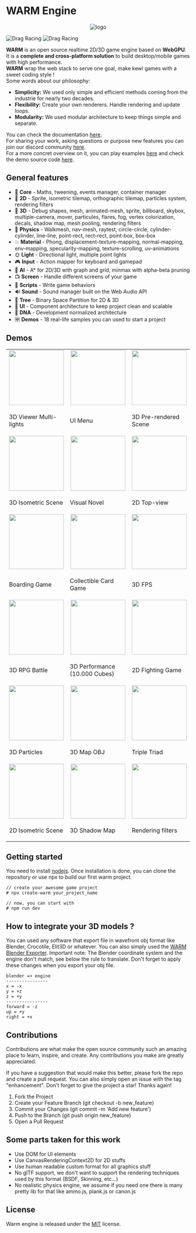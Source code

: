 # WARM Engine
<p align="center">
    <img src="https://raw.githubusercontent.com/jay19240/jay19240.github.io/main/imgs/banner.png" alt="logo"/>
</p>

![Drag Racing](https://img.shields.io/badge/lang-typescript-f39f37) ![Drag Racing](https://img.shields.io/badge/version-1.0.0-blue)

**WARM** is an open source realtime 2D/3D game engine based on **WebGPU**.      
It is a **complete and cross-platform solution** to build desktop/mobile games with high performance.    
**WARM** wrap the web stack to serve one goal, make kewl games with a sweet coding style !     
Some words about our philosophy:
- **Simplicity:** We used only simple and efficient methods coming from the industrie for nearly two decades.     
- **Flexibility:** Create your own renderers. Handle rendering and update loops.    
- **Modularity:** We used modular architecture to keep things simple and separate.     

You can check the documentation [here](https://github.com/jay19240/Warm/wiki).      
For sharing your work, asking questions or purpose new features you can join our discord community [here](https://discord.gg/6hNHZzBA).      
For a more concret overview on it, you can play examples [here](https://jay19240.github.io/) and check the demo source code [here](https://github.com/jay19240/Warm/tree/main/src/samples).    

## General features
- 🧱 **Core** - Maths, tweening, events manager, container manager
- 👾 **2D** - Sprite, isometric tilemap, orthographic tilemap, particles system, rendering filters
- 🧊 **3D** - Debug shapes, mesh, animated-mesh, sprite, billboard, skybox, multiple-camera, mover, particules, flares, fog, vertex colorization, decals, shadow map, mesh pooling, rendering filters
- 📐 **Physics** - Walkmesh, nav-mesh, raytest, circle-circle, cylinder-cylinder, line-line, point-rect, rect-rect, point-box, box-box
- 💥 **Material** - Phong, displacement-texture-mapping, normal-mapping, env-mapping, specularity-mapping, texture-scrolling, uv-animations
- 🌞 **Light** - Directional light, multiple point lights
- 🎮 **Input** - Action mapper for keyboard and gamepad
- 🧠 **AI** - A* for 2D/3D with graph and grid, minmax with alpha-beta pruning
- 📺 **Screen** - Handle different screens of your game
- 📜 **Scripts** - Write game behaviors
- 🔊 **Sound** - Sound manager built on the Web Audio API
- 🌳 **Tree** - Binary Space Partition for 2D & 3D
- 🎨 **UI** - Component architecture to keep project clean and scalable
- 🌆 **DNA** - Development normalized architecture
- 🈸 **Demos** - 18 real-life samples you can used to start a project

## Demos
<table>
  <tr>
    <td align="center"> 
        <img src="https://raw.githubusercontent.com/jay19240/jay19240.github.io/main/imgs/thumb1.png" width="150px"/>
    </td>
    <td align="center">
        <img src="https://raw.githubusercontent.com/jay19240/jay19240.github.io/main/imgs/thumb2.png" width="150px"/>
    </td>
   <td align="center">
       <img src="https://raw.githubusercontent.com/jay19240/jay19240.github.io/main/imgs/thumb3.png" width="150px"/>
   </td>
  </tr>
  <tr>
    <td> 
        <p>3D Viewer Multi-lights</p>
    </td>
    <td>
        <p>UI Menu</p>
    </td>
   <td>
       <p>3D Pre-rendered Scene</p>
   </td>
  </tr>
  <tr>
    <td align="center"> 
        <img src="https://raw.githubusercontent.com/jay19240/jay19240.github.io/main/imgs/thumb4.png" width="150px"/>
    </td>
    <td align="center">
        <img src="https://raw.githubusercontent.com/jay19240/jay19240.github.io/main/imgs/thumb5.png" width="150px"/>
    </td>
   <td align="center">
       <img src="https://raw.githubusercontent.com/jay19240/jay19240.github.io/main/imgs/thumb6.png" width="150px"/>
   </td>
  </tr>
  <tr>
    <td> 
        <p>3D Isometric Scene</p>
    </td>
    <td>
        <p>Visual Novel</p>
    </td>
   <td>
       <p>2D Top-view</p>
   </td>
  </tr>
  <tr>
    <td align="center"> 
        <img src="https://raw.githubusercontent.com/jay19240/jay19240.github.io/main/imgs/thumb7.png" width="150px"/>
    </td>
    <td align="center">
        <img src="https://raw.githubusercontent.com/jay19240/jay19240.github.io/main/imgs/thumb8.png" width="150px"/>
    </td>
   <td align="center">
       <img src="https://raw.githubusercontent.com/jay19240/jay19240.github.io/main/imgs/thumb9.png" width="150px"/>
   </td>
  </tr>
  <tr>
    <td> 
        <p>Boarding Game</p>
    </td>
    <td>
        <p>Collectible Card Game</p>
    </td>
   <td>
       <p>3D FPS</p>
   </td>
  </tr>
  <tr>
    <td align="center"> 
        <img src="https://raw.githubusercontent.com/jay19240/jay19240.github.io/main/imgs/thumb10.png" width="150px"/>
    </td>
    <td align="center">
        <img src="https://raw.githubusercontent.com/jay19240/jay19240.github.io/main/imgs/thumb11.png" width="150px"/>
    </td>
   <td align="center">
       <img src="https://raw.githubusercontent.com/jay19240/jay19240.github.io/main/imgs/thumb12.png" width="150px"/>
   </td>
  </tr>
  <tr>
    <td> 
        <p>3D RPG Battle</p>
    </td>
    <td>
        <p>3D Performance (10.000 Cubes)</p>
    </td>
   <td>
       <p>2D Fighting Game</p>
   </td>
  </tr>
  <tr>
    <td align="center"> 
        <img src="https://raw.githubusercontent.com/jay19240/jay19240.github.io/main/imgs/thumb13.png" width="150px"/>
    </td>
    <td align="center"> 
        <img src="https://raw.githubusercontent.com/jay19240/jay19240.github.io/main/imgs/thumb14.png" width="150px"/>
    </td>
    <td align="center"> 
        <img src="https://raw.githubusercontent.com/jay19240/jay19240.github.io/main/imgs/thumb15.png" width="150px"/>
    </td>
  </tr>
  <tr>
    <td>
        <p>3D Particles</p>
    </td>
    <td>
        <p>3D Map OBJ</p>
    </td>
    <td>
        <p>Triple Triad</p>
    </td>
  </tr>
  <tr>
    <td align="center"> 
        <img src="https://raw.githubusercontent.com/jay19240/jay19240.github.io/main/imgs/thumb16.png" width="150px"/>
    </td>
    <td align="center"> 
        <img src="https://raw.githubusercontent.com/jay19240/jay19240.github.io/main/imgs/thumb17.png" width="150px"/>
    </td>
    <td align="center"> 
        <img src="https://raw.githubusercontent.com/jay19240/jay19240.github.io/main/imgs/thumb18.png" width="150px"/>
    </td>
  </tr>
  <tr>
    <td>
        <p>2D Isometric Scene</p>
    </td>
    <td>
        <p>3D Shadow Map</p>
    </td>
    <td>
        <p>Rendering filters</p>
    </td>
  </tr>
</table>

## Getting started
You need to install [nodejs](https://nodejs.org/en/download/). 
Once installation is done, you can clone the repository or use npx
to build our first warm project.     

```
// create your awesome game project
# npx create-warm your_project_name

// now, you can start with
# npm run dev
```

## How to integrate your 3D models ?
You can used any software that export file in wavefront obj format like Blender, Crocotile, Elit3D or whatever.
You can also simply used the [WARM Blender Exporter](https://github.com/jay19240/WARM-Blender-Exporter).
Important note: The Blender coordinate system and the engine don't match, see below the rule to translate.
Don't forget to apply these changes when you export your obj file.
```
blender => engine
----------------
x = -x
y = +z
z = +y
----------------
forward = -z
up = +y
right = +x
```

## Contributions
Contributions are what make the open source community such an amazing place to learn, inspire, and create. Any contributions you make are greatly appreciated.

If you have a suggestion that would make this better, please fork the repo and create a pull request. You can also simply open an issue with the tag "enhancement". Don't forget to give the project a star! Thanks again!    

1. Fork the Project
2. Create your Feature Branch (git checkout -b new_feature)
3. Commit your Changes (git commit -m 'Add new feature')
4. Push to the Branch (git push origin new_feature)
5. Open a Pull Request

## Some parts taken for this work
- Use DOM for UI elements
- Use CanvasRenderingContext2D for 2D stuffs
- Use human readable custom format for all graphics stuff
- No glTF support, we don't want to support the rendering techniques used by this format (BSDF, Skinning, etc...)
- No realistic physics engine, we assume if you need one there is many pretty lib for that like ammo.js, plank.js or canon.js

## License 
Warm engine is released under the [MIT](https://opensource.org/licenses/MIT) license. 
